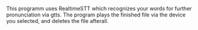 This programm uses RealtimeSTT which recognizes your words for further pronunciation via gtts. The program plays the finished file via the device you selected, and deletes the file afterall.
